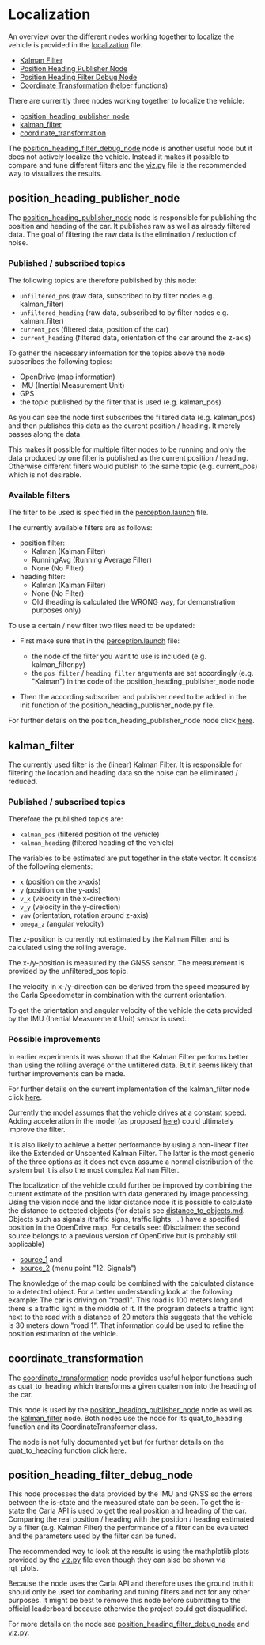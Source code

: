 # Localization

An overview over the different nodes working together to localize the vehicle is provided in the [localization](./localization.md) file.

- [Kalman Filter](./kalman_filter.md)
- [Position Heading Publisher Node](./position_heading_publisher_node.md)
- [Position Heading Filter Debug Node](./position_heading_filter_debug_node.md)
- [Coordinate Transformation](./coordinate_transformation.md) (helper functions)

There are currently three nodes working together to localize the vehicle:

- [position_heading_publisher_node](./position_heading_publisher_node.md)
- [kalman_filter](./kalman_filter.md)
- [coordinate_transformation](./coordinate_transformation.md)

The [position_heading_filter_debug_node](./position_heading_filter_debug_node.md) node is another useful node but it does not actively localize the vehicle.
Instead it makes it possible to compare and tune different filters and the [viz.py](../../code/perception/src/experiments/Position_Heading_Datasets/viz.py) file is the recommended way to visualizes the results.

## position_heading_publisher_node

The [position_heading_publisher_node](./position_heading_publisher_node.md) node is responsible for publishing the position and heading of the car. It publishes raw as well as already filtered data. The goal of filtering the raw data is the elimination / reduction of noise.

### Published / subscribed topics

The following topics are therefore published by this node:

- `unfiltered_pos` (raw data, subscribed to by filter nodes e.g. kalman_filter)
- `unfiltered_heading` (raw data, subscribed to by filter nodes e.g. kalman_filter)
- `current_pos` (filtered data, position of the car)
- `current_heading` (filtered data, orientation of the car around the z-axis)

To gather the necessary information for the topics above the node subscribes the following topics:

- OpenDrive (map information)
- IMU (Inertial Measurement Unit)
- GPS
- the topic published by the filter that is used (e.g. kalman_pos)

As you can see the node first subscribes the filtered data (e.g. kalman_pos) and then publishes this data as the current position / heading. It merely passes along the data.

This makes it possible for multiple filter nodes to be running and only the data produced by one filter is published as the current position / heading. Otherwise different filters would publish to the same topic (e.g. current_pos) which is not desirable.

### Available filters

The filter to be used is specified in the [perception.launch](../../code/perception/launch/perception.launch) file.

The currently available filters are as follows:

- position filter:
  - Kalman (Kalman Filter)
  - RunningAvg (Running Average Filter)
  - None (No Filter)
- heading filter:
  - Kalman (Kalman Filter)
  - None (No Filter)
  - Old (heading is calculated the WRONG way, for demonstration purposes only)

To use a certain / new filter two files need to be updated:

- First make sure that in the [perception.launch](../../code/perception/launch/perception.launch) file:
  - the node of the filter you want to use is included (e.g. kalman_filter.py)
  - the `pos_filter` / `heading_filter` arguments are set accordingly (e.g. "Kalman") in the code of the position_heading_publisher_node node

- Then the according subscriber and publisher need to be added in the init function of the position_heading_publisher_node.py file.

For further details on the position_heading_publisher_node node click [here](./position_heading_publisher_node.md).

## kalman_filter

The currently used filter is the (linear) Kalman Filter. It is responsible for filtering the location and heading data so the noise can be eliminated / reduced.

### Published / subscribed topics

Therefore the published topics are:

- `kalman_pos` (filtered position of the vehicle)
- `kalman_heading` (filtered heading of the vehicle)

The variables to be estimated are put together in the state vector. It consists of the following elements:

- `x` (position on the x-axis)
- `y` (position on the y-axis)
- `v_x` (velocity in the x-direction)
- `v_y` (velocity in the y-direction)
- `yaw` (orientation, rotation around z-axis)
- `omega_z` (angular velocity)

The z-position is currently not estimated by the Kalman Filter and is calculated using the rolling average.

The x-/y-position is measured by the GNSS sensor. The measurement is provided by the unfiltered_pos topic.

The velocity in x-/y-direction can be derived from the speed measured by the Carla Speedometer in combination with the current orientation.

To get the orientation and angular velocity of the vehicle the data provided by the IMU (Inertial Measurement Unit) sensor is used.

### Possible improvements

In earlier experiments it was shown that the Kalman Filter performs better than using the rolling average or the unfiltered data. But it seems likely that further improvements can be made.

For further details on the current implementation of the kalman_filter node click [here](./kalman_filter.md).

Currently the model assumes that the vehicle drives at a constant speed. Adding acceleration in the model (as proposed [here](https://www.youtube.com/watch?v=TEKPcyBwEH8)) could ultimately improve the filter.

It is also likely to achieve a better performance by using a non-linear filter like the Extended or Unscented Kalman Filter.
The latter is the most generic of the three options as it does not even assume a normal distribution of the system but it is also the most complex Kalman Filter.

The localization of the vehicle could further be improved by combining the current estimate of the position with data generated by image processing.
Using the vision node and the lidar distance node it is possible to calculate the distance to detected objects (for details see [distance_to_objects.md](./distance_to_objects.md).
Objects such as signals (traffic signs, traffic lights, ...) have a specified position in the OpenDrive map.
For details see: (Disclaimer: the second source belongs to a previous version of OpenDrive but is probably still applicable)

- [source_1](https://www.asam.net/standards/detail/opendrive/) and
- [source_2](https://www.asam.net/index.php?eID=dumpFile&t=f&f=4422&token=e590561f3c39aa2260e5442e29e93f6693d1cccd#top-016f925e-bfe2-481d-b603-da4524d7491f) (menu point "12. Signals")

The knowledge of the map could be combined with the calculated distance to a detected object. For a better understanding look at the following example:
The car is driving on "road1". This road is 100 meters long and there is a traffic light in the middle of it.
If the program detects a traffic light next to the road with a distance of 20 meters this suggests that the vehicle is 30 meters down "road 1".
That information could be used to refine the position estimation of the vehicle.

## coordinate_transformation

The [coordinate_transformation](./coordinate_transformation) node provides useful helper functions such as quat_to_heading which transforms a given quaternion into the heading of the car.

This node is used by the [position_heading_publisher_node](./position_heading_publisher_node) node as well as the [kalman_filter](./kalman_filter) node. Both nodes use the node for its quat_to_heading function and its CoordinateTransformer class.

The node is not fully documented yet but for further details on the quat_to_heading function click [here](./coordinate_transformation.md).

## position_heading_filter_debug_node

This node processes the data provided by the IMU and GNSS so the errors between the is-state and the measured state can be seen.
To get the is-state the Carla API is used to get the real position and heading of the car.
Comparing the real position / heading with the position / heading estimated by a filter (e.g. Kalman Filter) the performance of a filter can be evaluated and the parameters used by the filter can be tuned.

The recommended way to look at the results is using the mathplotlib plots provided by the [viz.py](../../code/perception/src/experiments/Position_Heading_Datasets/viz.py) file even though they can also be shown via rqt_plots.

Because the node uses the Carla API and therefore uses the ground truth it should only be used for combaring and tuning filters and not for any other purposes.
It might be best to remove this node before submitting to the official leaderboard because otherwise the project could get disqualified.

For more details on the node see [position_heading_filter_debug_node](./position_heading_filter_debug_node.md) and [viz.py](../../code/perception/src/experiments/Position_Heading_Datasets/viz.py).
